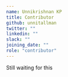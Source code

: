 ```yaml
---
name: Unnikrishnan KP
title: Contributor
github: unnitallman
twitter: ""
linkedin: ""
slack: ""
joining_date: ""
role: "contributor"
---
```


Still waiting for this
